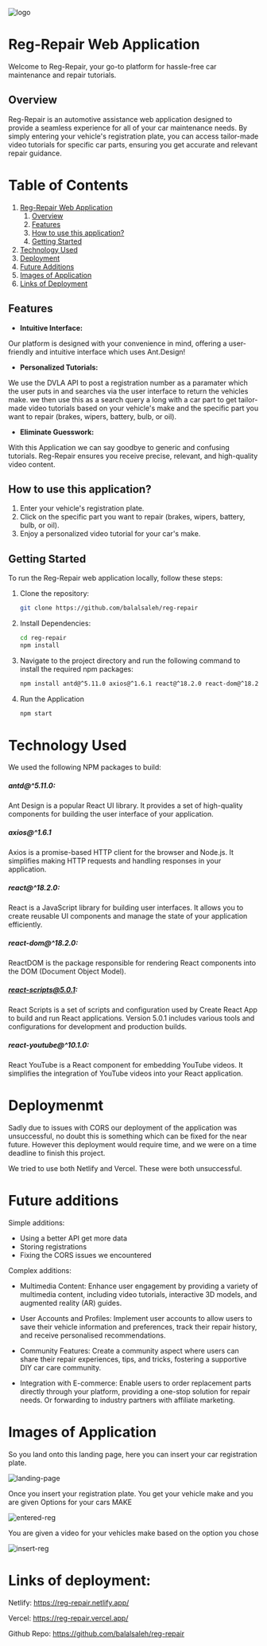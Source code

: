 ![logo](./src/components/images/icons8-repair-64.png) 

# Reg-Repair Web Application

Welcome to Reg-Repair, your go-to platform for hassle-free car maintenance and repair tutorials.

## Overview

Reg-Repair is an automotive assistance web application designed to provide a seamless experience for all of your car maintenance needs. By simply entering your vehicle's registration plate, you can access tailor-made video tutorials for specific car parts, ensuring you get accurate and relevant repair guidance.

# Table of Contents

1. [Reg-Repair Web Application](#reg-repair-web-application)
   1. [Overview](#overview)
   2. [Features](#features)
   3. [How to use this application?](#how-to-use-this-application)
   4. [Getting Started](#getting-started)
2. [Technology Used](#technology-used)
3. [Deployment](#deployment)
4. [Future Additions](#future-additions)
5. [Images of Application](#images-of-application)
6. [Links of Deployment](#links-of-deployment)

## Features

- **Intuitive Interface:**

Our platform is designed with your convenience in mind, offering a user-friendly and intuitive interface which uses Ant.Design!

- **Personalized Tutorials:**

We use the DVLA API to post a registration number as a paramater which the user puts in and searches via the user interface to return the vehicles make. we then use this as a search query a long with a car part to get tailor-made video tutorials based on your vehicle's make and the specific part you want to repair (brakes, wipers, battery, bulb, or oil).

- **Eliminate Guesswork:**

With this Application we can say goodbye to generic and confusing tutorials. Reg-Repair ensures you receive precise, relevant, and high-quality video content.

## How to use this application?

1. Enter your vehicle's registration plate.
2. Click on the specific part you want to repair (brakes, wipers, battery, bulb, or oil).
3. Enjoy a personalized video tutorial for your car's make.

## Getting Started

To run the Reg-Repair web application locally, follow these steps:

1. Clone the repository:

   ```bash
   git clone https://github.com/balalsaleh/reg-repair
   ```

2. Install Dependencies:

   ```bash
   cd reg-repair
   npm install
   ```

3. Navigate to the project directory and run the following command to install the required npm packages:

   ```bash
   npm install antd@^5.11.0 axios@^1.6.1 react@^18.2.0 react-dom@^18.2.0 react-scripts@5.0.1 react-youtube@^10.1.0
   ```

4. Run the Application
   ```bash
   npm start
   ```

# Technology Used

We used the following NPM packages to build:

##### antd@^5.11.0:

Ant Design is a popular React UI library. It provides a set of high-quality components for building the user interface of your application.

##### axios@^1.6.1

Axios is a promise-based HTTP client for the browser and Node.js. It simplifies making HTTP requests and handling responses in your application.

##### react@^18.2.0:

React is a JavaScript library for building user interfaces. It allows you to create reusable UI components and manage the state of your application efficiently.

##### react-dom@^18.2.0:

ReactDOM is the package responsible for rendering React components into the DOM (Document Object Model).

##### react-scripts@5.0.1:

React Scripts is a set of scripts and configuration used by Create React App to build and run React applications. Version 5.0.1 includes various tools and configurations for development and production builds.

##### react-youtube@^10.1.0:

React YouTube is a React component for embedding YouTube videos. It simplifies the integration of YouTube videos into your React application.

# Deploymenmt

Sadly due to issues with CORS our deployment of the application was unsuccessful, no doubt this is something which can be fixed for the near future. However this deployment would require time, and we were on a time deadline to finish this project.

We tried to use both Netlify and Vercel. These were both unsuccessful.

# Future additions

Simple additions:

- Using a better API get more data
- Storing registrations
- Fixing the CORS issues we encountered

Complex additions:

- Multimedia Content: Enhance user engagement by providing a variety of multimedia content, including video tutorials, interactive 3D models, and augmented reality (AR) guides.

- User Accounts and Profiles: Implement user accounts to allow users to save their vehicle information and preferences, track their repair history, and receive personalised recommendations.

- Community Features: Create a community aspect where users can share their repair experiences, tips, and tricks, fostering a supportive DIY car care community.

- Integration with E-commerce: Enable users to order replacement parts directly through your platform, providing a one-stop solution for repair needs. Or forwarding to industry partners with affiliate marketing.

# Images of Application

So you land onto this landing page, here you can insert your car registration plate.

![landing-page](./src/components/images/reg-repair-landing.png)

Once you insert your registration plate. You get your vehicle make and you are given Options for your cars MAKE

![entered-reg](./src/components/images/entered-reg.png)

You are given a video for your vehicles make based on the option you chose

![insert-reg](./src/components/images/youtube.png)

# Links of deployment:

Netlify: https://reg-repair.netlify.app/

Vercel: https://reg-repair.vercel.app/

Github Repo: https://github.com/balalsaleh/reg-repair
